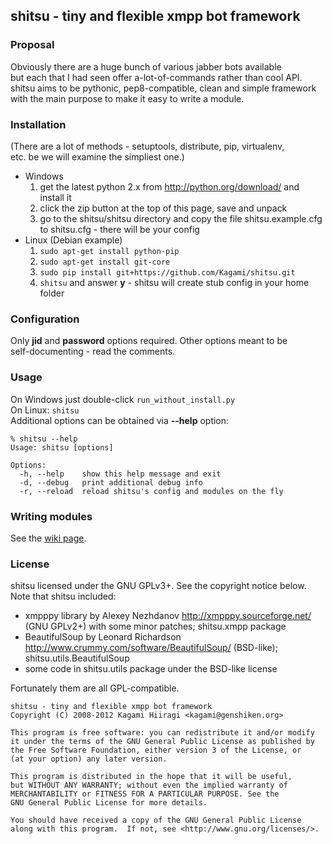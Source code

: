 ## shitsu - tiny and flexible xmpp bot framework

### Proposal

Obviously there are a huge bunch of various jabber bots available  
but each that I had seen offer a-lot-of-commands rather than cool API.  
shitsu aims to be pythonic, pep8-compatible, clean and simple framework  
with the main purpose to make it easy to write a module.

### Installation

(There are a lot of methods - setuptools, distribute, pip, virtualenv,  
etc. be we will examine the simpliest one.)

* Windows
    1. get the latest python 2.x from <http://python.org/download/> and install it
    2. click the zip button at the top of this page, save and unpack
    3. go to the shitsu/shitsu directory and copy the file shitsu.example.cfg  
    to shitsu.cfg - there will be your config
* Linux (Debian example)
    1. `sudo apt-get install python-pip`
    2. `sudo apt-get install git-core`
    3. `sudo pip install git+https://github.com/Kagami/shitsu.git`
    4. `shitsu` and answer **y** - shitsu will create stub config in your home folder

### Configuration

Only **jid** and **password** options required. Other options meant to be  
self-documenting - read the comments.

### Usage

On Windows just double-click `run_without_install.py`  
On Linux: `shitsu`  
Additional options can be obtained via **--help** option:

    % shitsu --help
    Usage: shitsu [options]

    Options:
      -h, --help    show this help message and exit
      -d, --debug   print additional debug info
      -r, --reload  reload shitsu's config and modules on the fly

### Writing modules

See the [wiki page](https://github.com/Kagami/shitsu/wiki/API).

### License

shitsu licensed under the GNU GPLv3+. See the copyright notice below.  
Note that shitsu included:

* xmpppy library by Alexey Nezhdanov <http://xmpppy.sourceforge.net/>  
(GNU GPLv2+) with some minor patches; shitsu.xmpp package
* BeautifulSoup by Leonard Richardson
<http://www.crummy.com/software/BeautifulSoup/> (BSD-like);  
shitsu.utils.BeautifulSoup
* some code in shitsu.utils package under the BSD-like license  

Fortunately them are all GPL-compatible.

    shitsu - tiny and flexible xmpp bot framework
    Copyright (C) 2008-2012 Kagami Hiiragi <kagami@genshiken.org>

    This program is free software: you can redistribute it and/or modify
    it under the terms of the GNU General Public License as published by
    the Free Software Foundation, either version 3 of the License, or
    (at your option) any later version.

    This program is distributed in the hope that it will be useful,
    but WITHOUT ANY WARRANTY; without even the implied warranty of
    MERCHANTABILITY or FITNESS FOR A PARTICULAR PURPOSE. See the
    GNU General Public License for more details.

    You should have received a copy of the GNU General Public License
    along with this program.  If not, see <http://www.gnu.org/licenses/>.
